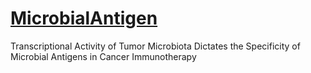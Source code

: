 # [MicrobialAntigen](https://github.com/BioStaCs-public/MimicNeoAI)
Transcriptional Activity of Tumor Microbiota Dictates the Specificity of Microbial Antigens in Cancer Immunotherapy
